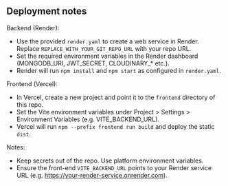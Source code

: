Deployment notes
----------------

Backend (Render):
- Use the provided `render.yaml` to create a web service in Render. Replace `REPLACE_WITH_YOUR_GIT_REPO_URL` with your repo URL.
- Set the required environment variables in the Render dashboard (MONGODB_URI, JWT_SECRET, CLOUDINARY_* etc.).
- Render will run `npm install` and `npm start` as configured in `render.yaml`.

Frontend (Vercel):
- In Vercel, create a new project and point it to the `frontend` directory of this repo.
- Set the Vite environment variables under Project > Settings > Environment Variables (e.g. VITE_BACKEND_URL).
- Vercel will run `npm --prefix frontend run build` and deploy the static `dist`.

Notes:
- Keep secrets out of the repo. Use platform environment variables.
- Ensure the front-end `VITE_BACKEND_URL` points to your Render service URL (e.g. https://your-render-service.onrender.com).
